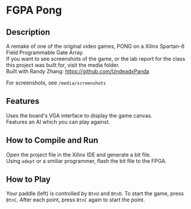 # FGPA Pong
## Description
A remake of one of the original video games, PONG on a Xilinx Spartan-6 Field Programmable Gate Array.  
If you want to see screenshots of the game, or the lab report for the class this project was built for, visit the media folder.  
Built with Randy Zhang: https://github.com/UndeadxPanda

For screenshots, see `/media/screenshots`

## Features
Uses the board's VGA interface to display the game canvas.  
Features an AI which you can play against.

## How to Compile and Run
Open the project file in the Xilinx IDE and generate a bit file.  
Using `adept` or a smiliar programmer, flash the bit file to the FPGA.

## How to Play
Your paddle (left) is controlled by `BtnU` and `BtnD`.  To start the game, press `BtnC`.
After each point, press `BtnC` again to start the point.
